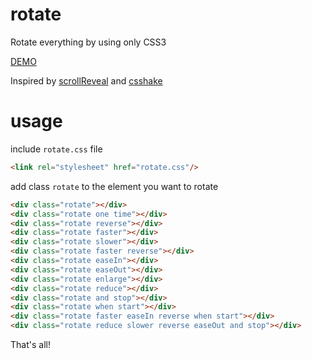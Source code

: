 rotate
======

Rotate everything by using only CSS3

[DEMO](http://huei90.github.io/Knowledge-Database/some-example/rotate/index.html)

Inspired by [scrollReveal](https://github.com/julianlloyd/scrollReveal.js) and [csshake](https://github.com/elrumordelaluz/csshake)

usage
====

include `rotate.css` file

```html
<link rel="stylesheet" href="rotate.css"/>
```


add class `rotate` to the element you want to rotate
```html
<div class="rotate"></div>
<div class="rotate one time"></div>
<div class="rotate reverse"></div>
<div class="rotate faster"></div>
<div class="rotate slower"></div>
<div class="rotate faster reverse"></div>
<div class="rotate easeIn"></div>
<div class="rotate easeOut"></div>
<div class="rotate enlarge"></div>
<div class="rotate reduce"></div>
<div class="rotate and stop"></div>
<div class="rotate when start"></div>
<div class="rotate faster easeIn reverse when start"></div>
<div class="rotate reduce slower reverse easeOut and stop"></div>
```

That's all!
